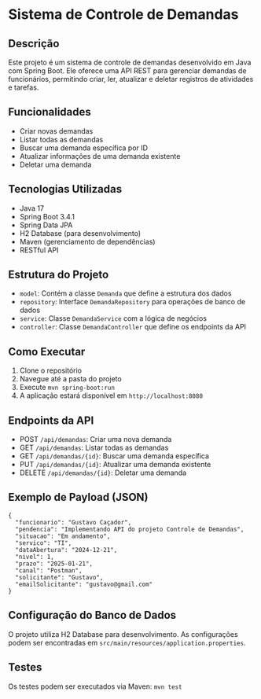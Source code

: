 # Sistema de Controle de Demandas

## Descrição
Este projeto é um sistema de controle de demandas desenvolvido em Java com Spring Boot. Ele oferece uma API REST para gerenciar demandas de funcionários, permitindo criar, ler, atualizar e deletar registros de atividades e tarefas.

## Funcionalidades
- Criar novas demandas
- Listar todas as demandas
- Buscar uma demanda específica por ID
- Atualizar informações de uma demanda existente
- Deletar uma demanda

## Tecnologias Utilizadas
- Java 17
- Spring Boot 3.4.1
- Spring Data JPA
- H2 Database (para desenvolvimento)
- Maven (gerenciamento de dependências)
- RESTful API

## Estrutura do Projeto
- `model`: Contém a classe `Demanda` que define a estrutura dos dados
- `repository`: Interface `DemandaRepository` para operações de banco de dados
- `service`: Classe `DemandaService` com a lógica de negócios
- `controller`: Classe `DemandaController` que define os endpoints da API

## Como Executar
1. Clone o repositório
2. Navegue até a pasta do projeto
3. Execute `mvn spring-boot:run`
4. A aplicação estará disponível em `http://localhost:8080`

## Endpoints da API
- POST `/api/demandas`: Criar uma nova demanda
- GET `/api/demandas`: Listar todas as demandas
- GET `/api/demandas/{id}`: Buscar uma demanda específica
- PUT `/api/demandas/{id}`: Atualizar uma demanda existente
- DELETE `/api/demandas/{id}`: Deletar uma demanda

## Exemplo de Payload (JSON)
```
{
  "funcionario": "Gustavo Caçador",
  "pendencia": "Implementando API do projeto Controle de Demandas",
  "situacao": "Em andamento",
  "servico": "TI",
  "dataAbertura": "2024-12-21",
  "nivel": 1,
  "prazo": "2025-01-21",
  "canal": "Postman",
  "solicitante": "Gustavo",
  "emailSolicitante": "gustavo@gmail.com"
}
```

## Configuração do Banco de Dados
O projeto utiliza H2 Database para desenvolvimento. As configurações podem ser encontradas em `src/main/resources/application.properties`.

## Testes
Os testes podem ser executados via Maven: `mvn test`
